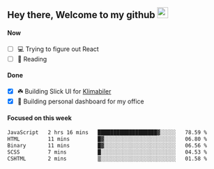 ## Hey there, Welcome to my github <img src="https://media.giphy.com/media/hvRJCLFzcasrR4ia7z/giphy.gif" width="25px">

#### Now
- [ ] 💻 Trying to figure out React
- [ ] 📕 Reading

#### Done
- [x] ☘️ Building Slick UI for [Klimabiler](https://klimabiler.dk)
- [x] 🚀 Building personal dashboard for my office
 
 #### Focused on this week
<!--START_SECTION:waka-->

```txt
JavaScript   2 hrs 16 mins   ███████████████████▓░░░░░   78.59 %
HTML         11 mins         █▓░░░░░░░░░░░░░░░░░░░░░░░   06.80 %
Binary       11 mins         █▓░░░░░░░░░░░░░░░░░░░░░░░   06.56 %
SCSS         7 mins          █░░░░░░░░░░░░░░░░░░░░░░░░   04.53 %
CSHTML       2 mins          ▒░░░░░░░░░░░░░░░░░░░░░░░░   01.58 %
```

<!--END_SECTION:waka-->

